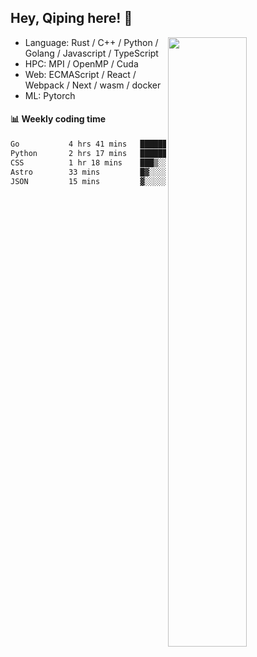 

## Hey, Qiping here! :wave:

[<img align="right" width="50%" src="https://github-readme-stats.vercel.app/api?username=ppppqp&theme=dark&show_icons=true">](https://metrics.lecoq.io/ppppqp?template=classic)



-   Language: Rust / C++ / Python / Golang / Javascript / TypeScript
-   HPC: MPI / OpenMP / Cuda
-   Web: ECMAScript / React / Webpack / Next / wasm / docker
-   ML: Pytorch



#### :bar_chart: Weekly coding time

<!--START_SECTION:waka-->

```txt
Go           4 hrs 41 mins   ████████████▒░░░░░░░░░░░░   49.87 %
Python       2 hrs 17 mins   ██████░░░░░░░░░░░░░░░░░░░   24.30 %
CSS          1 hr 18 mins    ███▒░░░░░░░░░░░░░░░░░░░░░   13.92 %
Astro        33 mins         █▓░░░░░░░░░░░░░░░░░░░░░░░   06.00 %
JSON         15 mins         ▓░░░░░░░░░░░░░░░░░░░░░░░░   02.76 %
```

<!--END_SECTION:waka-->
